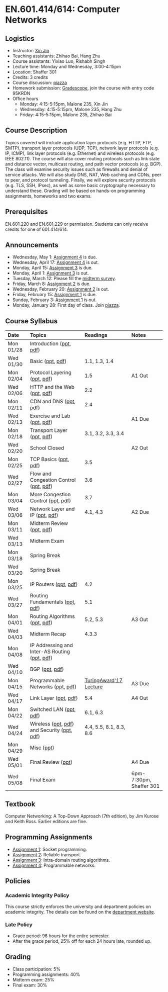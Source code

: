 # EN.601.414/614: Computer Networks

## Logistics

- Instructor: [Xin Jin](http://www.cs.jhu.edu/~xinjin/)
- Teaching assistants: Zhihao Bai, Hang Zhu
- Course assistants: Yixiao Luo, Rishabh Singh
- Lecture time: Monday and Wednesday, 3:00-4:15pm
- Location: Shaffer 301
- Credits: 3 credits
- Course discussion: [piazza](https://piazza.com/jhu/spring2019/en601414614)
- Homework submission: [Gradescope](https://www.gradescope.com/), join the course with entry code 95KRDN
- Office hours
  - Monday: 4:15-5:15pm, Malone 235, Xin Jin
  - Wednesday: 4:15-5:15pm, Malone 235, Hang Zhu
  - Friday: 4:15-5:15pm, Malone 235, Zhihao Bai

## Course Description

Topics covered will include application layer protocols (e.g. HTTP, FTP, SMTP), transport layer protocols (UDP, TCP), network layer protocols (e.g. IP, ICMP), link layer protocols (e.g. Ethernet) and wireless protocols (e.g. IEEE 802.11). The course will also cover routing protocols such as link state and distance vector, multicast routing, and path vector protocols (e.g. BGP). The class will examine security issues such as firewalls and denial of service attacks. We will also study DNS, NAT, Web caching and CDNs, peer to peer, and protocol tunneling. Finally, we will explore security protocols (e.g. TLS, SSH, IPsec), as well as some basic cryptography necessary to understand these. Grading will be based on hands-on programming assignments, homeworks and two exams.

## Prerequisites

EN.601.220 and EN.601.229 or permission. Students can only receive credits for one of 601.414/614.

## Announcements

- Wednesday, May 1: [Assignment 4](https://github.com/xinjin/course-net-assignment/tree/master/assignment4) is due.
- Wednesday, April 17: [Assignment 4](https://github.com/xinjin/course-net-assignment/tree/master/assignment4) is out.
- Monday, April 15: [Assignment 3](https://github.com/xinjin/course-net-assignment/tree/master/assignment3) is due.
- Monday, April 1: [Assignment 3](https://github.com/xinjin/course-net-assignment/tree/master/assignment3) is out.
- Tuesday, March 12: Please fill the [midterm survey](https://goo.gl/forms/zLQX7SYm7BzK0hGC3).
- Friday, March 8: [Assignment 2](https://github.com/xinjin/course-net-assignment/tree/master/assignment2) is due.
- Wednesday, February 20: [Assignment 2](https://github.com/xinjin/course-net-assignment/tree/master/assignment2) is out.
- Friday, February 15: [Assignment 1](https://github.com/xinjin/course-net-assignment/tree/master/assignment1) is due.
- Sunday, February 3: [Assignment 1](https://github.com/xinjin/course-net-assignment/tree/master/assignment1) is out.
- Monday, January 28: First day of class. Join [piazza](https://piazza.com/jhu/spring2019/en601414614).

## Course Syllabus

| Date    | Topics  | Readings | Notes   |
| :------ | :------ | :------  | :------ |
| Mon 01/28 | Introduction ([ppt](slides/lec01_introduction.pptx), [pdf](slides/lec01_introduction.pdf)) | | |
| Wed 01/30 | Basic ([ppt](slides/lec02_basic.pptx), [pdf](slides/lec02_basic.pdf)) | 1.1, 1.3, 1.4 | |
| Mon 02/04 | Protocol Layering ([ppt](slides/lec03_layering.pptx), [pdf](slides/lec03_layering.pdf)) | 1.5 | A1 Out |
| Wed 02/06 | HTTP and the Web ([ppt](slides/lec04_web.pptx), [pdf](slides/lec04_web.pdf)) | 2.2 | |
| Mon 02/11 | CDN and DNS ([ppt](slides/lec05_cdn.pptx), [pdf](slides/lec05_cdn.pdf)) | 2.4 | |
| Wed 02/13 | Exercise and Lab ([ppt](slides/lab01.pptx), [pdf](slides/lab01.pdf)) | | A1 Due |
| Mon 02/18 | Transport Layer ([ppt](slides/lec06_transport.pptx), [pdf](slides/lec06_transport.pdf)) | 3.1, 3.2, 3.3, 3.4 | |
| Wed 02/20 | School Closed | | A2 Out |
| Mon 02/25 | TCP Basics ([ppt](slides/lec07_tcp.pptx), [pdf](slides/lec07_tcp.pdf)) | 3.5 | |
| Wed 02/27 | Flow and Congestion Control ([ppt](slides/lec08_flow_congestion.pptx), [pdf](slides/lec08_flow_congestion.pdf)) | 3.6 | |
| Mon 03/04 | More Congestion Control ([ppt](slides/lec09_congestion.pptx), [pdf](slides/lec09_congestion.pdf)) | 3.7 | |
| Wed 03/06 | Network Layer and IP ([ppt](slides/lec10_ip.pptx), [pdf](slides/lec10_ip.pdf)) | 4.1, 4.3 | A2 Due |
| Mon 03/11 | Midterm Review ([ppt](slides/Midterm_review.pptx), [pdf](slides/Midterm_review.pdf)) | | |
| Wed 03/13 | Midterm Exam | | |
| Mon 03/18 | Spring Break | | |
| Wed 03/20 | Spring Break | | |
| Mon 03/25 | IP Routers ([ppt](slides/lec11_ip_router.pptx), [pdf](slides/lec11_ip_router.pdf))| 4.2 | |
| Wed 03/27 | Routing Fundamentals ([ppt](slides/lec12_routing.pptx), [pdf](slides/lec12_routing.pdf)) | 5.1 | |
| Mon 04/01 | Routing Algorithms ([ppt](slides/lec13_routing_algorithms.pptx), [pdf](slides/lec13_routing_algorithms.pdf)) | 5.2, 5.3 | A3 Out |
| Wed 04/03 | Midterm Recap | 4.3.3 | |
| Mon 04/08 | IP Addressing and Inter-AS Routing ([ppt](slides/lec14_interdomain.pptx), [pdf](slides/lec14_interdomain.pdf)) | | |
| Wed 04/10 | BGP ([ppt](slides/lec15_bgp.pptx), [pdf](slides/lec15_bgp.pdf)) | | |
| Mon 04/15 | Programmable Networks ([ppt](slides/lec16_programmable.pptx), [pdf](slides/lec16_programmable.pdf)) | [TuringAward'17 Lecture](https://www.youtube.com/watch?v=3LVeEjsn8Ts) | A3 Due |
| Wed 04/17 | Link Layer ([ppt](slides/lec17_link.pptx), [pdf](slides/lec17_link.pdf)) | 5.4 | A4 Out |
| Mon 04/22 | Switched LAN ([ppt](slides/lec18_LAN.pptx), [pdf](slides/lec18_LAN.pdf)) | 6.1, 6.3| |
| Wed 04/24 | Wireless ([ppt](slides/lec19_wireless.pptx), [pdf](slides/lec19_wireless.pdf)) and Security ([ppt](slides/lec20_security.pptx), [pdf](slides/lec20_security.pdf)) | 4.4, 5.5, 8.1, 8.3, 8.6 | |
| Mon 04/29 | Misc ([ppt](slides/lec21_misc.pptx)) | | |
| Wed 05/01 | Final Review ([ppt](slides/Final_review.pptx)) | | A4 Due |
| Wed 05/08 | Final Exam | | 6pm-7:30pm, Shaffer 301 |

## Textbook

Computer Networking: A Top-Down Approach (7th edition), by Jim Kurose and Keith Ross. Earlier editions are fine.

## Programming Assignments

- [Assignment 1](https://github.com/xinjin/course-net-assignment/tree/master/assignment1): Socket programming.
- [Assignment 2](https://github.com/xinjin/course-net-assignment/tree/master/assignment2): Reliable transport.
- [Assignment 3](https://github.com/xinjin/course-net-assignment/tree/master/assignment3): Intra-domain routing algorithms.
- [Assignment 4](https://github.com/xinjin/course-net-assignment/tree/master/assignment4): Programmable networks.


## Policies

### Academic Integrity Policy

This course strictly enforces the university and department policies on academic integrity. The details can be found on the [department website](https://www.cs.jhu.edu/academic-integrity-code/).

### Late Policy

- Grace period: 96 hours for the entire semester.
- After the grace period, 25% off for each 24 hours late, rounded up.

## Grading

- Class participation: 5%
- Programming assignments: 40%
- Midterm exam: 25%
- Final exam: 30%

